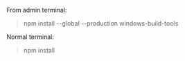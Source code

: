 From admin terminal:

> npm install --global --production windows-build-tools

Normal terminal:

> npm install

